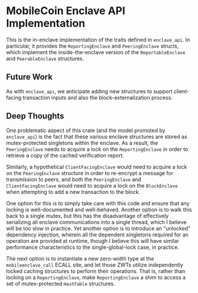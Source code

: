 # MobileCoin Enclave API Implementation

This is the in-enclave implementation of the traits defined in `enclave_api`. In particular, it provides the `ReportingEnclave` and `PeeringEnclave` structs, which implement the inside-the-enclave version of the `ReportableEnclave` and `PeerableEnclave` structures.

## Future Work

As with `enclave_api`, we anticipate adding new structures to support client-facing transaction inputs and also the block-externalization process.

## Deep Thoughts

One problematic aspect of this crate (and the model promoted by `enclave_api`) is the fact that these various enclave structures are stored as mutex-protected singletons within the enclave. As a result, the `PeeringEnclave` needs to acquire a lock on the `ReportingEnclave` in order to retrieve a copy of the cached verification report.

Similarly, a hypothetical `ClientFacingEnclave` would need to acquire a lock on the `PeeringEnclave` structure in order to re-encrypt a message for transmission to peers, and both the `PeeringEnclave` and `ClientFacingEnclave` would need to acquire a lock on the `BlockEnclave` when attempting to add a new transaction to the block.

One option for this is to simply take care with this code and ensure that any locking is well-documented and well-behaved. Another option is to walk this back to a single mutex, but this has the disadvantage of effectively serializing all enclave communications into a single thread, which I believe will be too slow in practice. Yet another option is to introduce an "unlocked" dependency injection, wherein all the dependent singletons required for an operation are provided at runtime, though I believe this will have similar performance characteristics to the single-global-lock case, in practice.

The next option is to instantiate a new zero-width type at the `mobileenclave_call` ECALL site, and let those ZWTs utilize independently locked caching structures to perform their operations. That is, rather than locking on a `ReportingEnclave`, make `ReportingEnclave` a shim to access a set of mutex-protected `HashTable` structures.
